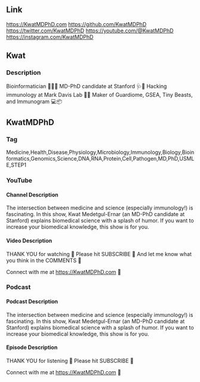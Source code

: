 ## Link

https://KwatMDPhD.com
https://github.com/KwatMDPhD
https://twitter.com/KwatMDPhD
https://youtube.com/@KwatMDPhD
https://instagram.com/KwatMDPhD

## Kwat

### Description

Bioinformatician 🧬🧑‍💻
MD-PhD candidate at Stanford 🩺🌲
Hacking immunology at Mark Davis Lab 🥼🦠
Maker of Guardiome, GSEA, Tiny Beasts, and Immunogram 💻📦

## KwatMDPhD

### Tag

Medicine,Health,Disease,Physiology,Microbiology,Immunology,Biology,Bioinformatics,Genomics,Science,DNA,RNA,Protein,Cell,Pathogen,MD,PhD,USMLE,STEP1

### YouTube

#### Channel Description

The intersection between medicine and science (especially immunology!) is fascinating.
In this show, Kwat Medetgul-Ernar (an MD-PhD candidate at Stanford) explains biomedical science with a splash of humor.
If you want to increase your biomedical knowledge, this show is for you.

#### Video Description

THANK YOU for watching 🩵
Please hit SUBSCRIBE 💖
And let me know what you think in the COMMENTS 💌

Connect with me at https://KwatMDPhD.com 📍

### Podcast

#### Podcast Description

The intersection between medicine and science (especially immunology!) is fascinating.
In this show, Kwat Medetgul-Ernar (an MD-PhD candidate at Stanford) explains biomedical science with a splash of humor.
If you want to increase your biomedical knowledge, this show is for you.

#### Episode Description

THANK YOU for listening 🩵
Please hit SUBSCRIBE 💖

Connect with me at https://KwatMDPhD.com 📍

